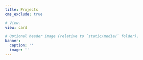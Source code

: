 ```yaml
---
title: Projects
cms_exclude: true

# View.
view: card 

# Optional header image (relative to `static/media/` folder).
banner:
  caption: ''
  image: ''
---
```

